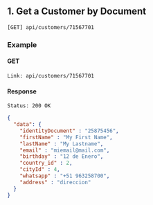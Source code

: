## 1. Get a Customer by Document

```
[GET] api/customers/71567701
```

### Example

#### GET

```
Link: api/customers/71567701
```

#### Response

```
Status: 200 OK
```

```json
{
  "data": {
    "identityDocument" : "25875456",
    "firstName" : "My First Name",
    "lastName" : "My Lastname",
    "email" : "miemail@mail.com",
    "birthday" : "12 de Enero",
    "country_id" : 2,
    "cityId" : 4,
    "whatsapp" : "+51 963258700",
    "address" : "direccion"
  }
}
```
